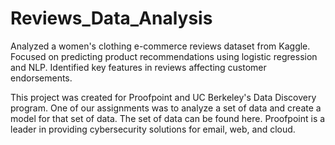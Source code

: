 # Reviews_Data_Analysis
Analyzed a women's clothing e-commerce reviews dataset from Kaggle. Focused on predicting product recommendations using logistic regression and NLP. Identified key features in reviews affecting customer endorsements.

This project was created for Proofpoint and UC Berkeley's Data Discovery program. One of our assignments was to analyze a set of data and create a model for that set of data. The set of data can be found here. 
Proofpoint is a leader in providing cybersecurity solutions for email, web, and cloud.     



